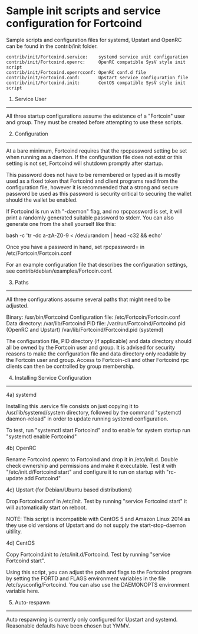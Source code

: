 Sample init scripts and service configuration for Fortcoind
==========================================================

Sample scripts and configuration files for systemd, Upstart and OpenRC
can be found in the contrib/init folder.

    contrib/init/Fortcoind.service:    systemd service unit configuration
    contrib/init/Fortcoind.openrc:     OpenRC compatible SysV style init script
    contrib/init/Fortcoind.openrcconf: OpenRC conf.d file
    contrib/init/Fortcoind.conf:       Upstart service configuration file
    contrib/init/Fortcoind.init:       CentOS compatible SysV style init script

1. Service User
---------------------------------

All three startup configurations assume the existence of a "Fortcoin" user
and group.  They must be created before attempting to use these scripts.

2. Configuration
---------------------------------

At a bare minimum, Fortcoind requires that the rpcpassword setting be set
when running as a daemon.  If the configuration file does not exist or this
setting is not set, Fortcoind will shutdown promptly after startup.

This password does not have to be remembered or typed as it is mostly used
as a fixed token that Fortcoind and client programs read from the configuration
file, however it is recommended that a strong and secure password be used
as this password is security critical to securing the wallet should the
wallet be enabled.

If Fortcoind is run with "-daemon" flag, and no rpcpassword is set, it will
print a randomly generated suitable password to stderr.  You can also
generate one from the shell yourself like this:

bash -c 'tr -dc a-zA-Z0-9 < /dev/urandom | head -c32 && echo'

Once you have a password in hand, set rpcpassword= in /etc/Fortcoin/Fortcoin.conf

For an example configuration file that describes the configuration settings,
see contrib/debian/examples/Fortcoin.conf.

3. Paths
---------------------------------

All three configurations assume several paths that might need to be adjusted.

Binary:              /usr/bin/Fortcoind
Configuration file:  /etc/Fortcoin/Fortcoin.conf
Data directory:      /var/lib/Fortcoind
PID file:            /var/run/Fortcoind/Fortcoind.pid (OpenRC and Upstart)
                     /var/lib/Fortcoind/Fortcoind.pid (systemd)

The configuration file, PID directory (if applicable) and data directory
should all be owned by the Fortcoin user and group.  It is advised for security
reasons to make the configuration file and data directory only readable by the
Fortcoin user and group.  Access to Fortcoin-cli and other Fortcoind rpc clients
can then be controlled by group membership.

4. Installing Service Configuration
-----------------------------------

4a) systemd

Installing this .service file consists on just copying it to
/usr/lib/systemd/system directory, followed by the command
"systemctl daemon-reload" in order to update running systemd configuration.

To test, run "systemctl start Fortcoind" and to enable for system startup run
"systemctl enable Fortcoind"

4b) OpenRC

Rename Fortcoind.openrc to Fortcoind and drop it in /etc/init.d.  Double
check ownership and permissions and make it executable.  Test it with
"/etc/init.d/Fortcoind start" and configure it to run on startup with
"rc-update add Fortcoind"

4c) Upstart (for Debian/Ubuntu based distributions)

Drop Fortcoind.conf in /etc/init.  Test by running "service Fortcoind start"
it will automatically start on reboot.

NOTE: This script is incompatible with CentOS 5 and Amazon Linux 2014 as they
use old versions of Upstart and do not supply the start-stop-daemon uitility.

4d) CentOS

Copy Fortcoind.init to /etc/init.d/Fortcoind. Test by running "service Fortcoind start".

Using this script, you can adjust the path and flags to the Fortcoind program by
setting the FORTD and FLAGS environment variables in the file
/etc/sysconfig/Fortcoind. You can also use the DAEMONOPTS environment variable here.

5. Auto-respawn
-----------------------------------

Auto respawning is currently only configured for Upstart and systemd.
Reasonable defaults have been chosen but YMMV.

